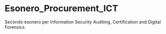 # Esonero_Procurement_ICT
Secondo esonero per Information Security Auditing, Certification and Digital Forensics.
